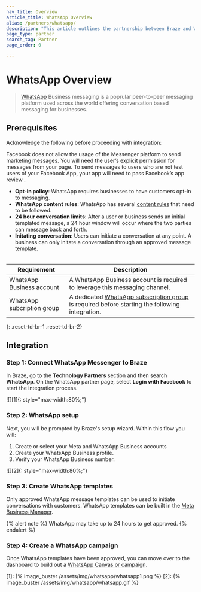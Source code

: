 ```yaml
---
nav_title: Overview
article_title: WhatsApp Overview
alias: /partners/whatsapp/
description: "This article outlines the partnership between Braze and WhatsApp, one of the world’s most popular instant messaging platforms."
page_type: partner
search_tag: Partner
page_order: 0

---
```


# WhatsApp Overview

> [WhatsApp](https://www.whatsapp.com/) Business messaging is a poprular peer-to-peer messaging platform used across the world offering conversation based messaging for businesses.	

## Prerequisites

Acknowledge the following before proceeding with integration:

Facebook does not allow the usage of the Messenger platform to send marketing messages.
You will need the user’s explicit permission for messages from your page.
To send messages to users who are not test users of your Facebook App, your app will need to pass Facebook’s app review .

- **Opt-in policy**: WhatsApp requires businesses to have customers opt-in to messaging.
- **WhatsApp content rules**: WhatsApp has several [content rules](https://www.whatsapp.com/legal/commerce-policy?l=et) that need to be followed.
- **24 hour conversation limits**: After a user or business sends an initial templated message, a 24 hour window will occur where the two parties can message back and forth. 
- **Initating conversation**: Users can initiate a conversation at any point. A business can only initate a conversation through an approved message template.
<br><br>

| Requirement| Description|
| ---| --- |
| WhatsApp Business account | A WhatsApp Business account is required to leverage this messaging channel. |
| WhatsApp subcription group | A dedicated [WhatsApp subscription group]({{site.baseurl}}/user_guide/message_building_by_channel/whatsapp/user_subscription/) is required before starting the following integration. |
{: .reset-td-br-1 .reset-td-br-2}

## Integration

### Step 1: Connect WhatsApp Messenger to Braze

In Braze, go to the **Technology Partners** section and then search **WhatsApp**. On the WhatsApp partner page, select **Login with Facebook** to start the integration process.

![][1]{: style="max-width:80%;"}

### Step 2: WhatsApp setup
Next, you will be prompted by Braze's setup wizard. Within this flow you will:
1. Create or select your Meta and WhatsApp Business accounts
2. Create your WhatsApp Business profile.
3. Verify your WhatsApp Business number. 

![][2]{: style="max-width:80%;"}

### Step 3: Create WhatsApp templates

Only approved WhatsApp message templates can be used to initiate conversations with customers. WhatsApp templates can be built in the [Meta Business Manager](https://www.facebook.com/business/help/2055875911147364?id=2129163877102343).

{% alert note %}
WhatsApp may take up to 24 hours to get approved.
{% endalert %}

### Step 4: Create a WhatsApp campaign

Once WhatsApp templates have been approved, you can move over to the dashboard to build out a [WhatsApp Canvas or campaign]({{site.baseurl}}/user_guide/message_building_by_channel/whatsapp/create/). 


[1]: {% image_buster /assets/img/whatsapp/whatsapp1.png %} 
[2]: {% image_buster /assets/img/whatsapp/whatsapp.gif %} 
